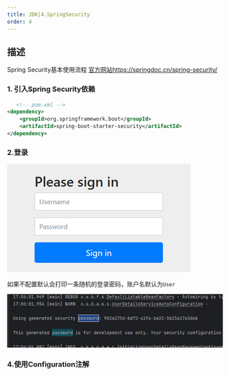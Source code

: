 ```yaml
---
title: JDK|4.SpringSecurity
order: 4
---
```


## 描述

<chatmessage avatar="../../assets/emoji/blzt.png" :avatarWidth="40">

Spring Security基本使用流程 [官方网站https://springdoc.cn/spring-security/](https://springdoc.cn/spring-security/)

</chatmessage>

### 1. 引入Spring Security依赖

```xml
   <!-- pom.xml -->
<dependency>
    <groupId>org.springframework.boot</groupId>
    <artifactId>spring-boot-starter-security</artifactId>
</dependency>
```

### 2.登录

![](assets%2FSecurity.png)

<chatmessage avatar="../../assets/emoji/blzt.png" :avatarWidth="40">

如果不配置默认会打印一条随机的登录密码，账户名默认为`User`

</chatmessage>

![](assets%2FSecurity001.png)

### 4.使用Configuration注解

```java

```